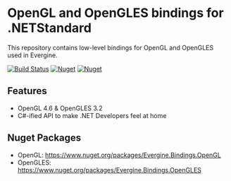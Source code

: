 # OpenGL and OpenGLES bindings for .NETStandard
This repository contains low-level bindings for OpenGL and OpenGLES used in Evergine.

[![Build Status](https://waveengineteam.visualstudio.com/Evergine/_apis/build/status/Bindings/OpenGL.NET/OpenGL.NET%20CI?branchName=master)](https://waveengineteam.visualstudio.com/Evergine/_build/latest?definitionId=119&branchName=master)
[![Nuget](https://img.shields.io/nuget/v/Evergine.Bindings.OpenGL?logo=nuget)](https://www.nuget.org/packages/Evergine.Bindings.OpenGL)
[![Nuget](https://img.shields.io/nuget/v/Evergine.Bindings.OpenGLES?logo=nuget)](https://www.nuget.org/packages/Evergine.Bindings.OpenGLES)

## Features

- OpenGL 4.6 & OpenGLES 3.2
- C#-ified API to make .NET Developers feel at home

## Nuget Packages

- OpenGL: https://www.nuget.org/packages/Evergine.Bindings.OpenGL
- OpenGLES: https://www.nuget.org/packages/Evergine.Bindings.OpenGLES

